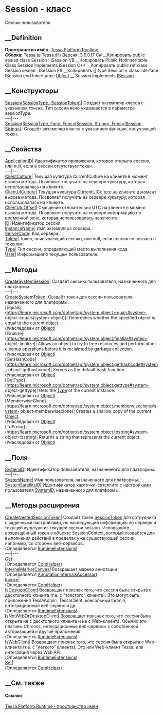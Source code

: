 # Session - класс
Сессия пользователя.
## __Definition
 **Пространство имён:** [Tessa.Platform.Runtime](N_Tessa_Platform_Runtime.htm)  
 **Сборка:** Tessa (в Tessa.dll) Версия: 3.6.0.17
C# __Копировать
     public sealed class Session : ISession
VB __Копировать
     Public NotInheritable Class Session
    	Implements ISession
C++ __Копировать
     public ref class Session sealed : ISession
F# __Копировать
     [<SealedAttribute>]
    type Session = 
        class
            interface ISession
        end
Inheritance
    [Object](https://learn.microsoft.com/dotnet/api/system.object) __ Session
Implements
    [ISession](T_Tessa_Platform_Runtime_ISession.htm)
##  __Конструкторы
[Session(SessionType,
ISessionToken)](M_Tessa_Platform_Runtime_Session__ctor_1.htm)|  Создаёт
экземпляр класса с указанием токена. Тип сессии явно указывается в параметре
sessionType.  
---|---  
[Session(SessionType, Func<ISessionToken>, Func<ISession, String>,
Func<ISession, String>)](M_Tessa_Platform_Runtime_Session__ctor.htm)|  Создаёт
экземпляр класса с указанием функции, получающей токен.  
## __Свойства
[ApplicationID](P_Tessa_Platform_Runtime_Session_ApplicationID.htm)|
Идентификатор приложения, которое открыло сессию, или null, если в сессии
отсутствует токен.  
---|---  
[ClientCulture](P_Tessa_Platform_Runtime_Session_ClientCulture.htm)|  Текущая
культура CurrentCulture на клиенте в момент вызова метода. Позволяет получить
на сервере культуру, которая использовалась на клиенте.  
[ClientUICulture](P_Tessa_Platform_Runtime_Session_ClientUICulture.htm)|
Текущая культура CurrentUICulture на клиенте в момент вызова метода. Позволяет
получить на сервере культуру, которая использовалась на клиенте.  
[ClientUtcOffset](P_Tessa_Platform_Runtime_Session_ClientUtcOffset.htm)|
Смещение относительно UTC на клиенте в момент вызова метода. Позволяет
получить на сервере информацию по временной зоне, которая использовалась на
клиенте.  
[ID](P_Tessa_Platform_Runtime_Session_ID.htm)| Идентификатор сессии.  
[InstanceName](P_Tessa_Platform_Runtime_Session_InstanceName.htm)| Имя
экземпляра сервера.  
[ServerCode](P_Tessa_Platform_Runtime_Session_ServerCode.htm)| Код сервера.  
[Token](P_Tessa_Platform_Runtime_Session_Token.htm)|  Токен, описывающий
сессию, или null, если сессия не связана с токеном.  
[Type](P_Tessa_Platform_Runtime_Session_Type.htm)| Тип сессии, определяющий
место выполнения кода.  
[User](P_Tessa_Platform_Runtime_Session_User.htm)| Информация о текущем
пользователе.  
##  __Методы
[CreateSystemSession](M_Tessa_Platform_Runtime_Session_CreateSystemSession.htm)|
Создаёт сессию пользователя, назначенного для платформы.  
---|---  
[CreateSystemToken](M_Tessa_Platform_Runtime_Session_CreateSystemToken.htm)|
Создаёт токен для сессии пользователя, назначенного для платформы.  
[Equals](https://learn.microsoft.com/dotnet/api/system.object.equals#system-
object-equals\(system-object\))| Determines whether the specified object is
equal to the current object.  
(Унаследован от
[Object](https://learn.microsoft.com/dotnet/api/system.object))  
[Finalize](https://learn.microsoft.com/dotnet/api/system.object.finalize#system-
object-finalize)| Allows an object to try to free resources and perform other
cleanup operations before it is reclaimed by garbage collection.  
(Унаследован от
[Object](https://learn.microsoft.com/dotnet/api/system.object))  
[GetHashCode](https://learn.microsoft.com/dotnet/api/system.object.gethashcode#system-
object-gethashcode)| Serves as the default hash function.  
(Унаследован от
[Object](https://learn.microsoft.com/dotnet/api/system.object))  
[GetType](https://learn.microsoft.com/dotnet/api/system.object.gettype#system-
object-gettype)| Gets the
[Type](https://learn.microsoft.com/dotnet/api/system.type) of the current
instance.  
(Унаследован от
[Object](https://learn.microsoft.com/dotnet/api/system.object))  
[MemberwiseClone](https://learn.microsoft.com/dotnet/api/system.object.memberwiseclone#system-
object-memberwiseclone)| Creates a shallow copy of the current
[Object](https://learn.microsoft.com/dotnet/api/system.object).  
(Унаследован от
[Object](https://learn.microsoft.com/dotnet/api/system.object))  
[ToString](https://learn.microsoft.com/dotnet/api/system.object.tostring#system-
object-tostring)| Returns a string that represents the current object.  
(Унаследован от
[Object](https://learn.microsoft.com/dotnet/api/system.object))  
##  __Поля
[SystemID](F_Tessa_Platform_Runtime_Session_SystemID.htm)|  Идентификатор
пользователя, назначенного для платформы.  
---|---  
[SystemName](F_Tessa_Platform_Runtime_Session_SystemName.htm)|  Имя
пользователя, назначенного для платформы.  
[SystemSatelliteID](F_Tessa_Platform_Runtime_Session_SystemSatelliteID.htm)|
Идентификатор карточки-сателлита с настройками пользователя
[SystemID](F_Tessa_Platform_Runtime_Session_SystemID.htm), назначенного для
платформы.  
## __Методы расширения
[CreateNestedSessionToken](M_Tessa_Platform_Runtime_RuntimeExtensions_CreateNestedSessionToken.htm)|
Создаёт токен [SessionToken](T_Tessa_Platform_Runtime_SessionToken.htm) для
сотрудника с заданными настройками, но наследующий информацию по серверу и
текущей культуре из текущей сессии session. Используйте возвращённый токен в
объекте [SessionContext](T_Tessa_Platform_Runtime_SessionContext.htm), который
создаётся для выполнения действий в пределах уже существующей сессии,
например, со стороны веб-сервисов.  
(Определяется
[RuntimeExtensions](T_Tessa_Platform_Runtime_RuntimeExtensions.htm))  
---|---  
[Get](M_Tessa_Extensions_Default_Client_EDS_ComHelper_Get.htm)|  
(Определяется
[ComHelper](T_Tessa_Extensions_Default_Client_EDS_ComHelper.htm))  
[InternalMarkerCanvas](M_Tessa_UI_Views_Charting_Annotations_AnnotationInternalsAccessor_InternalMarkerCanvas.htm)|
Возвращает маркер аннотации  
(Определяется
[AnnotationInternalsAccessor](T_Tessa_UI_Views_Charting_Annotations_AnnotationInternalsAccessor.htm))  
[Invoke](M_Tessa_Extensions_Default_Client_EDS_ComHelper_Invoke.htm)|  
(Определяется
[ComHelper](T_Tessa_Extensions_Default_Client_EDS_ComHelper.htm))  
[IsDesktopClient](M_Tessa_Platform_Runtime_RuntimeExtensions_IsDesktopClient.htm)|
Возвращает признак того, что сессия была открыта с десктопного клиента (т.е. с
"толстого" клиента). Это могут быть приложения TessaAdmin, TessaClient,
консольный tadmin, интеграционный веб-сервис и др.  
(Определяется
[RuntimeExtensions](T_Tessa_Platform_Runtime_RuntimeExtensions.htm))  
[IsNotWebOrDesktopClient](M_Tessa_Platform_Runtime_RuntimeExtensions_IsNotWebOrDesktopClient.htm)|
Возвращает признак того, что сессия была открыта не с десктопного клиента и не
с Web-клиента. Обычно это плагины Chronos, интеграционные веб-сервисы с
собственной авторизацией и другие приложения.  
(Определяется
[RuntimeExtensions](T_Tessa_Platform_Runtime_RuntimeExtensions.htm))  
[IsWebClient](M_Tessa_Platform_Runtime_RuntimeExtensions_IsWebClient.htm)|
Возвращает признак того, что сессия была открыта с Web-клиента (т.е. с
"лёгкого" клиента). Это или Web-клиент Tessa, или интеграция через Web API.  
(Определяется
[RuntimeExtensions](T_Tessa_Platform_Runtime_RuntimeExtensions.htm))  
[Set](M_Tessa_Extensions_Default_Client_EDS_ComHelper_Set.htm)|  
(Определяется
[ComHelper](T_Tessa_Extensions_Default_Client_EDS_ComHelper.htm))  
##  __См. также
#### Ссылки
[Tessa.Platform.Runtime - пространство имён](N_Tessa_Platform_Runtime.htm)
